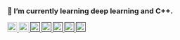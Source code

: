 ### 🌱 I’m currently learning deep learning and C++.
<p>
  <a href="https://github.com/Keiku?tab=followers"> <img src="https://img.shields.io/github/stars/Keiku?label=Stars&style=for-the-badge" height="22px" alt="github follow" /> </a>
  <a href="mailto:kuroyanagi.keiichi@gmail.com"> <img src="https://img.shields.io/badge/Gmail-%23D14836.svg?&style=for-the-badge&logo=gmail&logoColor=white" height="22px" alt="Email">
  <a href=""> <img src="https://img.shields.io/badge/Major-Physics-black?style=for-the-badge&logo=ABB%20RobotStudio&logoColor=ffffff" height="22px"> </a>
  <a href=""> <img src="https://img.shields.io/badge/python-3670A0?style=for-the-badge&logo=python&logoColor=ffdd54" height="22px"> </a>
  <a href=""> <img src="https://img.shields.io/badge/PyTorch-%23EE4C2C.svg?style=for-the-badge&logo=PyTorch&logoColor=white" height="22px"> </a>
  <a href=""> <img src="https://img.shields.io/badge/-Lightning-792ee5?logo=pytorchlightning&logoColor=white" height="22px"> </a>
  <a href=""> <img src="https://img.shields.io/badge/pycharm-143?style=for-the-badge&logo=pycharm&logoColor=black&color=black&labelColor=green" height="22px"> </a>
</p>

<!--
**Eren-Corn0712/Eren-Corn0712** is a ✨ _special_ ✨ repository because its `README.md` (this file) appears on your GitHub profile.

Here are some ideas to get you started:

- 🔭 I’m currently working on ...
- 🌱 I’m currently learning ...
- 👯 I’m looking to collaborate on ...
- 🤔 I’m looking for help with ...
- 💬 Ask me about ...
- 📫 How to reach me: ...
- 😄 Pronouns: ...
- ⚡ Fun fact: ...
-->
